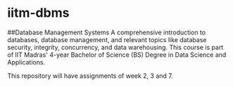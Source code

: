 # iitm-dbms
##Database Management Systems
A comprehensive introduction to databases, database management, and relevant topics like database security, integrity, concurrency, and data warehousing.
This course is part of IIT Madras' 4-year Bachelor of Science (BS) Degree in Data Science and Applications.

This repository will have assignments of week 2, 3 and 7.
